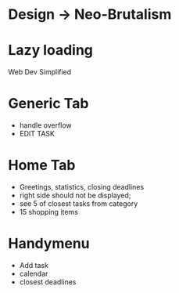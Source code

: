# Design -> Neo-Brutalism

# Lazy loading
Web Dev Simplified

# Generic Tab 
  - handle overflow
  - EDIT TASK

# Home Tab
  - Greetings, statistics, closing deadlines
  - right side should not be displayed;
  - see 5 of closest tasks from category
  - 15 shopping items 

# Handymenu
  - Add task
  - calendar
  - closest deadlines

